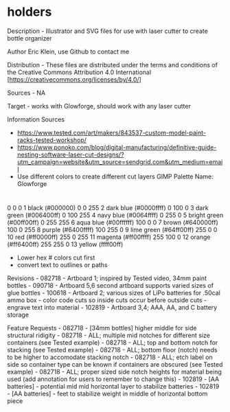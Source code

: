 # holders

Description
	- Illustrator and SVG files for use with laser cutter to create bottle organizer

Author
	Eric Klein, use Github to contact me

Distribution
	- These files are distributed under the terms and conditions of the Creative Commons Attribution 4.0 International [https://creativecommons.org/licenses/by/4.0/]

Sources
	- NA
    
  Target
    - works with Glowforge, should work with any laser cutter

 Information Sources
  - https://www.tested.com/art/makers/843537-custom-model-paint-racks-tested-workshop/
  - https://www.ponoko.com/blog/digital-manufacturing/definitive-guide-nesting-software-laser-cut-designs/?utm_campaign=website&utm_source=sendgrid.com&utm_medium=email
  - Use different colors to create different cut layers
  GIMP Palette
Name: Glowforge
#
  0   0   0 1 black (#000000)
  0   0 255 2 dark blue (#0000ffff)
  0 100   0 3 dark green (#006400ff)
  0 100 255 4 navy blue (#0064ffff)
  0 255   0 5 bright green (#00ff00ff)
  0 255 255 6 aqua blue (#00ffffff)
100   0   0 7 brown (#640000ff)
100   0 255 8 purple (#6400ffff)
100 255   0 9 lime green (#64ff00ff)
255   0   0 10 red (#ff0000ff)
255   0 255 11 magenta (#ff00ffff)
255 100   0 12 orange (#ff6400ff)
255 255   0 13 yellow (ffff00ff)
  - Lower hex # colors cut first
  - convert text to outlines or paths
    
  Revisions
  	- 082718 - Artboard 1; inspired by Tested video, 34mm paint bottles
    - 090718 - Artboard 5,6 second artboard supports varied sizes of glue bottles
    - 100618
      - Artboard 2; various sizes of LiPo batteries for .50cal ammo box
      - color code cuts so inside cuts occur before outside cuts
      - engrave text into material
    - 102819 - Artboard 3,4; AAA, AA, and C battery storage

  Feature Requests
  	- 082718 - [34mm bottles] higher middle for side structural ridigity
  	- 082718 - ALL; multiple mid notches for different size containers (see Tested example)
    - 082718 - ALL; top and bottom notch for stacking (see Tested example)
    - 082718 - ALL; bottom floor (notch) needs to be higher to accomodate stacking notch
    - 082718 - ALL; etch label on side so container type can be known if containers are obscured (see Tested example)
    - 082718 - ALL; proper sized side notch heights for material being used (add annotation for users to remember to change this)
    - 102819 - [AA batteries] - potential mid mid horizontal layer to stabilize batteries
    - 102819 - [AA batteries] - feet to stabilize weight in middle of horizontal bottom piece

